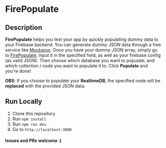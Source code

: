 # FirePopulate

## Description

**FirePopulate** helps you test your app by quickly populating dummy data to your Firebase backend. You can generate dummy JSON data through a free service like [Mockaroo](https://www.mockaroo.com/). Once you have your dummy JSON array, simply go to [FirePopulate](https://firepopulate.vercel.app/), input it in the specified field, as well as your firebase config (as valid JSON). Then choose which database you want to populate, and which collection / node you want to populate it to. Click **Populate** and you're done!

**OBS**: If you choose to populate your **RealtimeDB**, the specified node will be **replaced** with the provided JSON data.

## Run Locally

1. Clone this repository
2. Run `npm install`
3. Run `npm run dev`
4. Go to `http://localhost:3000`

#### Issues and PRs welcome :)
